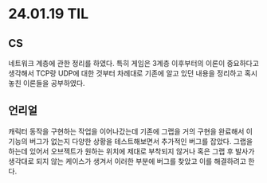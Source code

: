 # 24.01.19 TIL

## CS

네트워크 계층에 관한 정리를 하였다. 특히 게임은 3계층 이후부터의 이론이 중요하다고 생각해서 TCP랑 UDP에 대한 것부터 차례대로 기존에 알고 있던 내용을 정리하고 혹시 놓친 이론들을 공부하였다.

## 언리얼

캐릭터 동작을 구현하는 작업을 이어나갔는데 기존에 그랩을 거의 구현을 완료해서 이 기능의 버그가 없는지 다양한 상황을 테스트해보면서 추가적인 버그를 잡았다. 그랩을 하는데 있어서 오브젝트가 원하는 위치에 제대로 부착되지 않거나 혹은 그랩 후 발사가 생각대로 되지 않는 케이스가 생겨서 이러한 부분에 버그를 찾았고 이를 해결하려고 한다.
